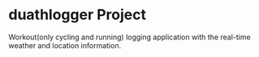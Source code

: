 # duathlogger Project

Workout(only cycling and running) logging application with the real-time weather and location information.